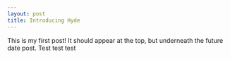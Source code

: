 ```yaml
---
layout: post
title: Introducing Hyde
---
```


This is my first post! It should appear at the top, but underneath the future date post. Test test test
